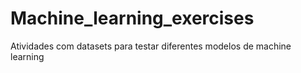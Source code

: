 # Machine_learning_exercises
Atividades com datasets para testar diferentes modelos de machine learning
